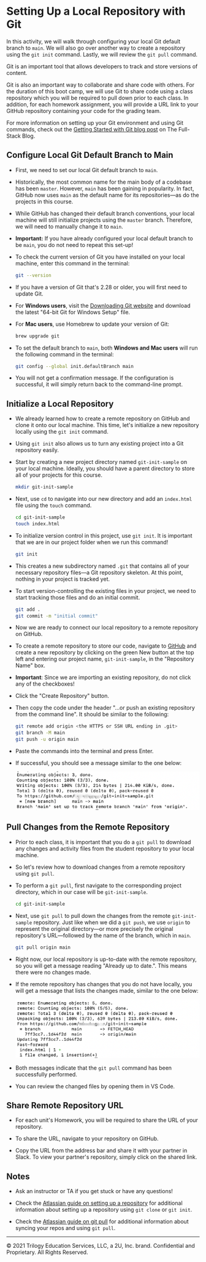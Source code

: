 # Setting Up a Local Repository with Git 

In this activity, we will walk through configuring your local Git default branch to `main`. We will also go over another way to create a repository using the `git init` command. Lastly, we will review the `git pull` command.

Git is an important tool that allows developers to track and store versions of content.

Git is also an important way to collaborate and share code with others. For the duration of this boot camp, we will use Git to share code using a class repository which you will be required to pull down prior to each class. In addition, for each homework assignment, you will provide a URL link to your GitHub repository containing your code for the grading team. 

For more information on setting up your Git environment and using Git commands, check out the [Getting Started with Git blog post](https://coding-boot-camp.github.io/full-stack/git/getting-started-with-git) on The Full-Stack Blog.

## Configure Local Git Default Branch to Main

* First, we need to set our local Git default branch to `main`.

* Historically, the most common name for the main body of a codebase has been `master`. However, `main` has been gaining in popularity. In fact, GitHub now uses `main` as the default name for its repositories&mdash;as do the projects in this course. 

* While GitHub has changed their default branch conventions, your local machine will still initialize projects using the `master` branch. Therefore, we will need to manually change it to `main`.

* **Important:** If you have already configured your local default branch to be `main`, you do not need to repeat this set-up!

* To check the current version of Git you have installed on your local machine, enter this command in the terminal:

  ```bash
  git --version
  ```

* If you have a version of Git that's 2.28 or older, you will first need to update Git.

* For **Windows users**, visit the [Downloading Git website](https://git-scm.com/download/win) and download the latest "64-bit Git for Windows Setup" file.

* For **Mac users**, use Homebrew to update your version of Git:

  ```bash
  brew upgrade git
  ```

* To set the default branch to `main`, both **Windows and Mac users** will run the following command in the terminal:

  ```bash
  git config --global init.defaultBranch main
  ```

* You will not get a confirmation message. If the configuration is successful, it will simply return back to the command-line prompt.

## Initialize a Local Repository

* We already learned how to create a remote repository on GitHub and clone it onto our local machine. This time, let's initialize a new repository locally using the `git init` command.

* Using `git init` also allows us to turn any existing project into a Git repository easily.

* Start by creating a new project directory named `git-init-sample` on your local machine. Ideally, you should have a parent directory to store all of your projects for this course.

  ```bash
  mkdir git-init-sample
  ```

* Next, use `cd` to navigate into our new directory and add an `index.html` file using the `touch` command.

  ```bash
  cd git-init-sample
  touch index.html
  ```

* To initialize version control in this project, use `git init`. It is important that we are in our project folder when we run this command!

  ```bash
  git init
  ```

* This creates a new subdirectory named `.git` that contains all of your necessary repository files&mdash;a Git repository skeleton. At this point, nothing in your project is tracked yet.  

* To start version-controlling the existing files in your project, we need to start tracking those files and do an initial commit.

  ```bash
  git add .
  git commit -m "initial commit"
  ```

* Now we are ready to connect our local repository to a remote repository on GitHub.

* To create a remote repository to store our code, navigate to [GitHub](https://github.com/) and create a new repository by clicking on the green New button at the top left and entering our project name, `git-init-sample`, in the "Repository Name" box. 

* **Important**: Since we are importing an existing repository, do not click any of the checkboxes! 

* Click the "Create Repository" button. 

* Then copy the code under the header "…or push an existing repository from the command line". It should be similar to the following:

  ```bash
  git remote add origin <the HTTPS or SSH URL ending in .git>
  git branch -M main
  git push -u origin main
  ```
  
* Paste the commands into the terminal and press Enter.

* If successful, you should see a message similar to the one below:

  ![A message indicating that the project directory has been successfully imported](./assets/image-8.png)

## Pull Changes from the Remote Repository

* Prior to each class, it is important that you do a `git pull` to download any changes and activity files from the student repository to your local machine. 

* So let's review how to download changes from a remote repository using `git pull`.

* To perform a `git pull`, first navigate to the corresponding project directory, which in our case will be `git-init-sample`.

  ```bash
  cd git-init-sample
  ```

* Next, use `git pull` to pull down the changes from the remote `git-init-sample` repository. Just like when we did a `git push`, we use `origin` to represent the original directory&mdash;or more precisely the original repository's URL&mdash;followed by the name of the branch, which in `main`.

  ```bash
  git pull origin main
  ```

* Right now, our local repository is up-to-date with the remote repository, so you will get a message reading "Already up to date.". This means there were no changes made.

* If the remote repository has changes that you do not have locally, you will get a message that lists the changes made, similar to the one below:

  ![A message indicating that changes have been made from the remote repository](./assets/image-9.png)

* Both messages indicate that the `git pull` command has been successfully performed.

* You can review the changed files by opening them in VS Code.

## Share Remote Repository URL 

* For each unit's Homework, you will be required to share the URL of your repository. 

* To share the URL, navigate to your repository on GitHub.
  
* Copy the URL from the address bar and share it with your partner in Slack. To view your partner's repository, simply click on the shared link. 

## Notes

* Ask an instructor or TA if you get stuck or have any questions!

* Check the [Atlassian guide on setting up a repository](https://www.atlassian.com/git/tutorials/setting-up-a-repository) for additional information about setting up a repository using `git clone` or `git init`.

* Check the [Atlassian guide on git pull](https://www.atlassian.com/git/tutorials/setting-up-a-repository/git-config) for additional information about syncing your repos and using `git pull`.

---
© 2021 Trilogy Education Services, LLC, a 2U, Inc. brand. Confidential and Proprietary. All Rights Reserved.
